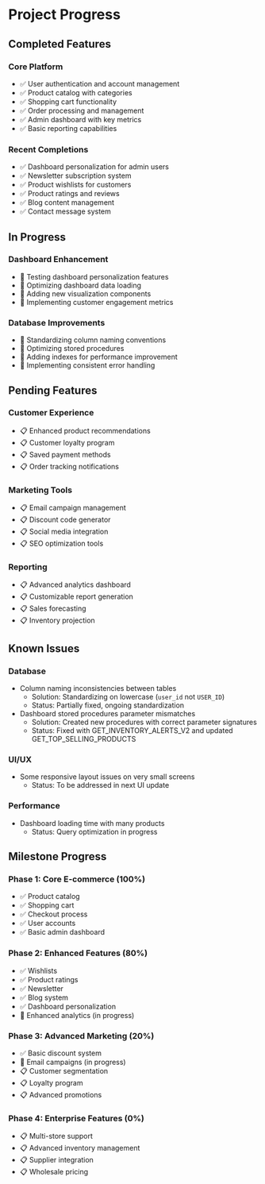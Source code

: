 # Project Progress

## Completed Features

### Core Platform
- ✅ User authentication and account management
- ✅ Product catalog with categories
- ✅ Shopping cart functionality
- ✅ Order processing and management
- ✅ Admin dashboard with key metrics
- ✅ Basic reporting capabilities

### Recent Completions
- ✅ Dashboard personalization for admin users
- ✅ Newsletter subscription system
- ✅ Product wishlists for customers
- ✅ Product ratings and reviews
- ✅ Blog content management
- ✅ Contact message system

## In Progress

### Dashboard Enhancement
- 🔄 Testing dashboard personalization features
- 🔄 Optimizing dashboard data loading
- 🔄 Adding new visualization components
- 🔄 Implementing customer engagement metrics

### Database Improvements
- 🔄 Standardizing column naming conventions
- 🔄 Optimizing stored procedures
- 🔄 Adding indexes for performance improvement
- 🔄 Implementing consistent error handling

## Pending Features

### Customer Experience
- 📋 Enhanced product recommendations
- 📋 Customer loyalty program
- 📋 Saved payment methods
- 📋 Order tracking notifications

### Marketing Tools
- 📋 Email campaign management
- 📋 Discount code generator
- 📋 Social media integration
- 📋 SEO optimization tools

### Reporting
- 📋 Advanced analytics dashboard
- 📋 Customizable report generation
- 📋 Sales forecasting
- 📋 Inventory projection

## Known Issues

### Database
- Column naming inconsistencies between tables
  - Solution: Standardizing on lowercase (`user_id` not `USER_ID`)
  - Status: Partially fixed, ongoing standardization
- Dashboard stored procedures parameter mismatches
  - Solution: Created new procedures with correct parameter signatures
  - Status: Fixed with GET_INVENTORY_ALERTS_V2 and updated GET_TOP_SELLING_PRODUCTS

### UI/UX
- Some responsive layout issues on very small screens
  - Status: To be addressed in next UI update

### Performance
- Dashboard loading time with many products
  - Status: Query optimization in progress

## Milestone Progress

### Phase 1: Core E-commerce (100%)
- ✅ Product catalog
- ✅ Shopping cart
- ✅ Checkout process
- ✅ User accounts
- ✅ Basic admin dashboard

### Phase 2: Enhanced Features (80%)
- ✅ Wishlists
- ✅ Product ratings
- ✅ Newsletter
- ✅ Blog system
- ✅ Dashboard personalization
- 🔄 Enhanced analytics (in progress)

### Phase 3: Advanced Marketing (20%)
- ✅ Basic discount system
- 🔄 Email campaigns (in progress)
- 📋 Customer segmentation
- 📋 Loyalty program
- 📋 Advanced promotions

### Phase 4: Enterprise Features (0%)
- 📋 Multi-store support
- 📋 Advanced inventory management
- 📋 Supplier integration
- 📋 Wholesale pricing